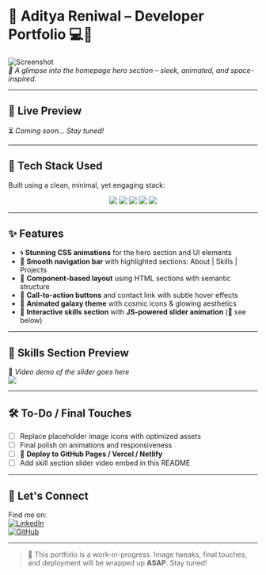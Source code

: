 # 🚀 Aditya Reniwal – Developer Portfolio 💻🌌  

![Screenshot](./images/preview)  
*📸 A glimpse into the homepage hero section – sleek, animated, and space-inspired.*

---

## 🌟 Live Preview  
⏳ _Coming soon... Stay tuned!_

---

## 🧠 Tech Stack Used  
Built using a clean, minimal, yet engaging stack:  

<div align="center">
  <img src="https://img.shields.io/badge/-HTML5-E34F26?style=for-the-badge&logo=html5&logoColor=white" />
  <img src="https://img.shields.io/badge/-CSS3-1572B6?style=for-the-badge&logo=css3&logoColor=white" />
  <img src="https://img.shields.io/badge/-JavaScript-F7DF1E?style=for-the-badge&logo=javascript&logoColor=black" />
  <img src="https://img.shields.io/badge/-VSCode-007ACC?style=for-the-badge&logo=visual-studio-code&logoColor=white" />
  <img src="https://img.shields.io/badge/-GitHub-181717?style=for-the-badge&logo=github&logoColor=white" />
</div>

---

## ✨ Features  

- 🌀 **Stunning CSS animations** for the hero section and UI elements  
- 🎯 **Smooth navigation bar** with highlighted sections: About | Skills | Projects  
- 🧩 **Component-based layout** using HTML sections with semantic structure  
- 💬 **Call-to-action buttons** and contact link with subtle hover effects  
- 🌌 **Animated galaxy theme** with cosmic icons & glowing aesthetics  
- 🧲 **Interactive skills section** with **JS-powered slider animation** (🎥 see below)

---

## 🧪 Skills Section Preview  
🎥 _Video demo of the slider goes here_  
[![](https://img.shields.io/badge/-Skills%20Slider%20Video-444?style=for-the-badge&logo=youtube&logoColor=white)]()

---

## 🛠 To-Do / Final Touches  
- [ ] Replace placeholder image icons with optimized assets  
- [ ] Final polish on animations and responsiveness  
- [ ] 🚀 **Deploy to GitHub Pages / Vercel / Netlify**  
- [ ] Add skill section slider video embed in this README  

---

## 🤝 Let's Connect  
Find me on:  
[![LinkedIn](https://img.shields.io/badge/-LinkedIn-0A66C2?style=flat&logo=linkedin&logoColor=white)](https://linkedin.com/in/yourprofile)  
[![GitHub](https://img.shields.io/badge/-GitHub-000?style=flat&logo=github&logoColor=white)](https://github.com/yourprofile)  

---

> 🔧 This portfolio is a work-in-progress. Image tweaks, final touches, and deployment will be wrapped up **ASAP**. Stay tuned!
